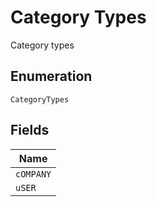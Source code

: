 
# Category Types

Category types

## Enumeration

`CategoryTypes`

## Fields

| Name |
|  --- |
| `cOMPANY` |
| `uSER` |

